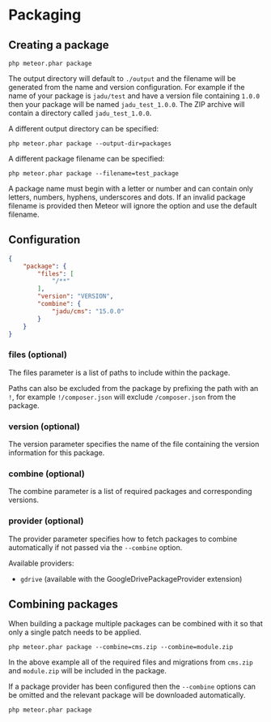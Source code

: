# Packaging

## Creating a package

```
php meteor.phar package
```

The output directory will default to `./output` and the filename will be generated from the name and version configuration.
For example if the name of your package is `jadu/test` and have a version file containing `1.0.0` then your package will be
named `jadu_test_1.0.0`. The ZIP archive will contain a directory called `jadu_test_1.0.0`.

A different output directory can be specified:

```
php meteor.phar package --output-dir=packages
```

A different package filename can be specified:

```
php meteor.phar package --filename=test_package
```

A package name must begin with a letter or number and can contain only letters, numbers, hyphens, underscores and dots. If an invalid
package filename is provided then Meteor will ignore the option and use the default filename.

## Configuration

```json
{
    "package": {
        "files": [
            "/**"
        ],
        "version": "VERSION",
        "combine": {
        	"jadu/cms": "15.0.0"
        }
    }
}
```

### files (optional)

The files parameter is a list of paths to include within the package.

Paths can also be excluded from the package by prefixing the path with an `!`, for example `!/composer.json` will exclude `/composer.json` from the package.

### version (optional)

The version parameter specifies the name of the file containing the version information for this package.

### combine (optional)

The combine parameter is a list of required packages and corresponding versions.

### provider (optional)

The provider parameter specifies how to fetch packages to combine automatically if not passed via the `--combine` option.

Available providers:
* `gdrive` (available with the GoogleDrivePackageProvider extension)

## Combining packages

When building a package multiple packages can be combined with it so that only a single patch needs to be applied.

```
php meteor.phar package --combine=cms.zip --combine=module.zip
```

In the above example all of the required files and migrations from `cms.zip` and `module.zip` will be included in the package.

If a package provider has been configured then the `--combine` options can be omitted and the relevant package will be downloaded automatically.

```
php meteor.phar package
```
